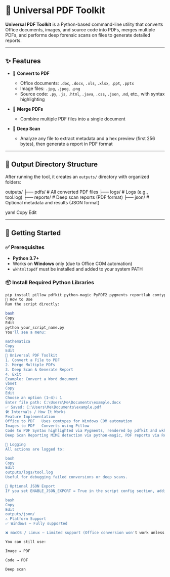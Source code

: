 # 🧰 Universal PDF Toolkit

**Universal PDF Toolkit** is a Python-based command-line utility that converts Office documents, images, and source code into PDFs, merges multiple PDFs, and performs deep forensic scans on files to generate detailed reports.

---

## ✨ Features

- 📄 **Convert to PDF**
  - Office documents: `.doc`, `.docx`, `.xls`, `.xlsx`, `.ppt`, `.pptx`
  - Image files: `.jpg`, `.jpeg`, `.png`
  - Source code: `.py`, `.js`, `.html`, `.java`, `.css`, `.json`, `.md`, etc., with syntax highlighting

- 📑 **Merge PDFs**
  - Combine multiple PDF files into a single document

- 🧪 **Deep Scan**
  - Analyze any file to extract metadata and a hex preview (first 256 bytes), then generate a report in PDF format

---

## 📂 Output Directory Structure

After running the tool, it creates an `outputs/` directory with organized folders:

outputs/
├── pdfs/ # All converted PDF files
├── logs/ # Logs (e.g., tool.log)
├── reports/ # Deep scan reports (PDF format)
├── json/ # Optional metadata and results (JSON format)

yaml
Copy
Edit

---

## 🚀 Getting Started

### ✅ Prerequisites

- **Python 3.7+**
- Works on **Windows** only (due to Office COM automation)
- `wkhtmltopdf` must be installed and added to your system PATH

### 📦 Install Required Python Libraries

```bash
pip install pillow pdfkit python-magic PyPDF2 pygments reportlab comtypes
🧭 How to Use
Run the script directly:

bash
Copy
Edit
python your_script_name.py
You'll see a menu:

mathematica
Copy
Edit
📌 Universal PDF Toolkit
1. Convert a File to PDF
2. Merge Multiple PDFs
3. Deep Scan & Generate Report
4. Exit
Example: Convert a Word document
vbnet
Copy
Edit
Choose an option (1–4): 1
Enter file path: C:\Users\Me\Documents\example.docx
✅ Saved: C:\Users\Me\Documents\example.pdf
🛠 Internals / How It Works
Feature	Implementation
Office to PDF	Uses comtypes for Windows COM automation
Images to PDF	Converts using Pillow
Code to PDF	Syntax highlighted via Pygments, rendered by pdfkit and wkhtmltopdf
Deep Scan Reporting	MIME detection via python-magic, PDF reports via ReportLab

📝 Logging
All actions are logged to:

bash
Copy
Edit
outputs/logs/tool.log
Useful for debugging failed conversions or deep scans.

🧾 Optional JSON Export
If you set ENABLE_JSON_EXPORT = True in the script config section, additional metadata and scan reports are exported as .json into:

bash
Copy
Edit
outputs/json/
⚠️ Platform Support
✅ Windows — Fully supported

❌ macOS / Linux — Limited support (Office conversion won't work unless replaced with LibreOffice or similar tools)

You can still use:

Image → PDF

Code → PDF

Deep scan

